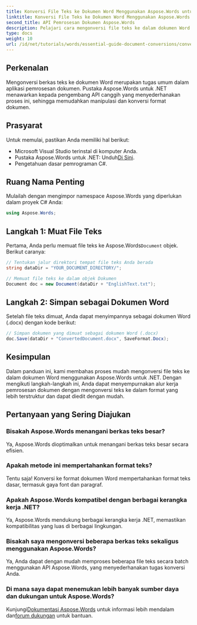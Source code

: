 ```yaml
---
title: Konversi File Teks ke Dokumen Word Menggunakan Aspose.Words untuk .NET
linktitle: Konversi File Teks ke Dokumen Word Menggunakan Aspose.Words untuk .NET
second_title: API Pemrosesan Dokumen Aspose.Words
description: Pelajari cara mengonversi file teks ke dalam dokumen Word secara efisien menggunakan pustaka Aspose.Words for .NET. Panduan langkah demi langkah ini mencakup prasyarat dan contoh kode.
type: docs
weight: 10
url: /id/net/tutorials/words/essential-guide-document-conversions/convert-text-files-to-word-documents/
---
```

## Perkenalan

Mengonversi berkas teks ke dokumen Word merupakan tugas umum dalam aplikasi pemrosesan dokumen. Pustaka Aspose.Words untuk .NET menawarkan kepada pengembang API canggih yang menyederhanakan proses ini, sehingga memudahkan manipulasi dan konversi format dokumen.

## Prasyarat

Untuk memulai, pastikan Anda memiliki hal berikut:
- Microsoft Visual Studio terinstal di komputer Anda.
-  Pustaka Aspose.Words untuk .NET: Unduh[Di Sini](https://releases.aspose.com/words/net/).
- Pengetahuan dasar pemrograman C#.

## Ruang Nama Penting

Mulailah dengan mengimpor namespace Aspose.Words yang diperlukan dalam proyek C# Anda:

```csharp
using Aspose.Words;
```

## Langkah 1: Muat File Teks

Pertama, Anda perlu memuat file teks ke Aspose.Words`Document` objek. Berikut caranya:

```csharp
// Tentukan jalur direktori tempat file teks Anda berada
string dataDir = "YOUR_DOCUMENT_DIRECTORY/";

// Memuat file teks ke dalam objek Dokumen
Document doc = new Document(dataDir + "EnglishText.txt");
```

## Langkah 2: Simpan sebagai Dokumen Word

Setelah file teks dimuat, Anda dapat menyimpannya sebagai dokumen Word (.docx) dengan kode berikut:

```csharp
// Simpan dokumen yang dimuat sebagai dokumen Word (.docx)
doc.Save(dataDir + "ConvertedDocument.docx", SaveFormat.Docx);
```

## Kesimpulan

Dalam panduan ini, kami membahas proses mudah mengonversi file teks ke dalam dokumen Word menggunakan Aspose.Words untuk .NET. Dengan mengikuti langkah-langkah ini, Anda dapat menyempurnakan alur kerja pemrosesan dokumen dengan mengonversi teks ke dalam format yang lebih terstruktur dan dapat diedit dengan mudah.

## Pertanyaan yang Sering Diajukan

### Bisakah Aspose.Words menangani berkas teks besar?
Ya, Aspose.Words dioptimalkan untuk menangani berkas teks besar secara efisien.

### Apakah metode ini mempertahankan format teks?
Tentu saja! Konversi ke format dokumen Word mempertahankan format teks dasar, termasuk gaya font dan paragraf.

### Apakah Aspose.Words kompatibel dengan berbagai kerangka kerja .NET?
Ya, Aspose.Words mendukung berbagai kerangka kerja .NET, memastikan kompatibilitas yang luas di berbagai lingkungan.

### Bisakah saya mengonversi beberapa berkas teks sekaligus menggunakan Aspose.Words?
Ya, Anda dapat dengan mudah memproses beberapa file teks secara batch menggunakan API Aspose.Words, yang menyederhanakan tugas konversi Anda.

### Di mana saya dapat menemukan lebih banyak sumber daya dan dukungan untuk Aspose.Words?
 Kunjungi[Dokumentasi Aspose.Words](https://reference.aspose.com/words/net/) untuk informasi lebih mendalam dan[forum dukungan](https://forum.aspose.com/c/words/8) untuk bantuan.